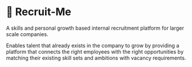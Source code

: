 # 💼 Recruit-Me

A skills and personal growth based internal recruitment platform for larger scale companies.

Enables talent that already exists in the company to grow by providing a platform that connects the right employees with the right opportunities by matching their existing skill sets and ambitions with vacancy requirements.
